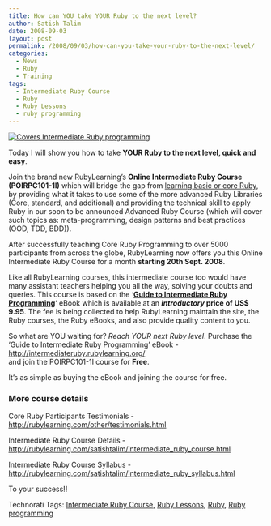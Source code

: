 ```yaml
---
title: How can YOU take YOUR Ruby to the next level?
author: Satish Talim
date: 2008-09-03
layout: post
permalink: /2008/09/03/how-can-you-take-your-ruby-to-the-next-level/
categories:
  - News
  - Ruby
  - Training
tags:
  - Intermediate Ruby Course
  - Ruby
  - Ruby Lessons
  - ruby programming
---
```

<div>
  <p>
    <a title="Covers Intermediate Ruby programming" href="http://intermediateruby.rubylearning.org/"><img class="alignright" src="http://rubylearning.com/images/rubybook.jpg" style="border: 0px none ;" alt="Covers Intermediate Ruby programming" /></a>
  </p>
  
  <p>
    Today I will show you how to take <strong>YOUR Ruby to the next level, quick and easy</strong>.
  </p>
  
  <p>
    <span class="drop_cap">J</span>oin the brand new RubyLearning&#8217;s <strong>Online Intermediate Ruby Course (POIRPC101-1I)</strong> which will bridge the gap from <a href="http://rubylearning.com/satishtalim/tutorial.html">learning basic or core Ruby</a>, by providing what it takes to use some of the more advanced Ruby Libraries (Core, standard, and additional) and providing the technical skill to apply Ruby in our soon to be announced Advanced Ruby Course (which will cover such topics as: meta-programming, design patterns and best practices (OOD, TDD, BDD)).
  </p>
  
  <p>
    After successfully teaching Core Ruby Programming to over 5000 participants from across the globe, RubyLearning now offers you this Online Intermediate Ruby Course for a month <strong>starting 20th Sept. 2008</strong>.
  </p>
  
  <p class="alert">
    Like all RubyLearning courses, this intermediate course too would have many assistant teachers helping you all the way, solving your doubts and queries. This course is based on the &#8216;<strong><a href="http://intermediateruby.rubylearning.org/">Guide to Intermediate Ruby Programming</a></strong>&#8216; eBook which is available at an <strong><em>introductory</em> price of US$ 9.95</strong>. The fee is being collected to help RubyLearning maintain the site, the Ruby courses, the Ruby eBooks, and also provide quality content to you.
  </p>
  
  <p>
    So what are YOU waiting for? <em>Reach YOUR next Ruby level</em>. Purchase the &#8216;Guide to Intermediate Ruby Programming&#8217; eBook -<br /> <a href="http://intermediateruby.rubylearning.org/">http://intermediateruby.rubylearning.org/</a><br /> and join the POIRPC101-1I course for <strong>Free</strong>.
  </p>
  
  <p>
    It&#8217;s as simple as buying the eBook and joining the course for free.
  </p>
  
  <h3>
    More course details
  </h3>
  
  <p>
    Core Ruby Participants Testimonials -<br /> <a href="http://rubylearning.com/other/testimonials.html">http://rubylearning.com/other/testimonials.html</a>
  </p>
  
  <p>
    Intermediate Ruby Course Details -<br /> <a href="http://rubylearning.com/satishtalim/intermediate_ruby_course.html">http://rubylearning.com/satishtalim/intermediate_ruby_course.html</a>
  </p>
  
  <p>
    Intermediate Ruby Course Syllabus -<br /> <a href="http://rubylearning.com/satishtalim/intermediate_ruby_syllabus.html">http://rubylearning.com/satishtalim/intermediate_ruby_syllabus.html</a>
  </p>
  
  <p>
    To your success!!
  </p>
</div>

Technorati Tags: <a href="http://technorati.com/tag/Intermediate+Ruby+Course" rel="tag">Intermediate Ruby Course</a>, <a href="http://technorati.com/tag/Ruby+Lessons" rel="tag">Ruby Lessons</a>, <a href="http://technorati.com/tag/Ruby" rel="tag">Ruby</a>, <a href="http://technorati.com/tag/Ruby+programming" rel="tag">Ruby programming</a>
